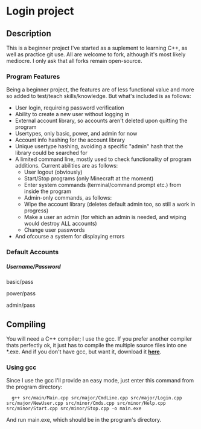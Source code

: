Login project
=========

## Description
This is a beginner project I've started as a suplement to learning C++, as well as practice git use.
All are welcome to fork, although it's most likely mediocre. I only ask that all forks remain open-source.

### Program Features
Being a beginner project, the features are of less functional value and more so added to test/teach skills/knowledge.
But what's included is as follows:
* User login, requireing password verification
* Ability to create a new user without logging in
* External account library, so accounts aren't deleted upon quitting the program
* Usertypes, only basic, power, and admin for now
* Account info hashing for the account library
* Unique usertype hashing, avoiding a specific "admin" hash that the library could be searched for
* A limited command line, mostly used to check functionality of program additions. Current abilities are as follows:
  * User logout (obviously)
  * Start/Stop programs (only Minecraft at the moment)
  * Enter system commands (terminal/command prompt etc.) from inside the program
  * Admin-only commands, as follows:
  * Wipe the account library (deletes default admin too, so still a work in progress)
  * Make a user an admin (for which an admin is needed, and wiping would destroy ALL accounts)
  * Change user passwords
* And ofcourse a system for displaying errors

### Default Accounts
##### Username/Password

basic/pass

power/pass

admin/pass



## Compiling
You will need a C++ compiler; I use the gcc.  If you prefer another compiler thats perfectly ok,
it just has to compile the multiple source files into one *.exe.  And if you don't have gcc, 
but want it, download it [**here**](http://sourceforge.net/projects/mingw/).

### Using gcc
Since I use the gcc I'll provide an easy mode, just enter this command from the program directory:

      g++ src/main/Main.cpp src/major/CmdLine.cpp src/major/Login.cpp src/major/NewUser.cpp src/minor/Cmds.cpp src/minor/Help.cpp src/minor/Start.cpp src/minor/Stop.cpp -o main.exe

And run main.exe, which should be in the program's directory.
